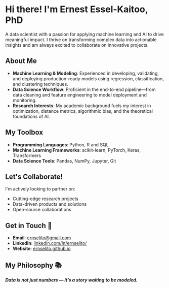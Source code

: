 # Hi there! I'm Ernest Essel-Kaitoo, PhD

A data scientist with a passion for applying machine learning and AI to drive meaningful impact. I thrive on transforming complex data into actionable insights and am always excited to collaborate on innovative projects.

## About Me
- **Machine Learning & Modeling**: Experienced in developing, validating, and deploying production-ready models using regression, classification, and clustering techniques.
- **Data Science Workflow**: Proficient in the end-to-end pipeline—from data cleaning and feature engineering to model deployment and monitoring.
- **Research Interests**: My academic background fuels my interest in optimization, distance metrics, algorithmic bias, and the theoretical foundations of AI.

## My Toolbox 
- **Programming Languages**: Python, R and SQL
- **Machine Learning Frameworks**: scikit-learn, PyTorch, Keras, Transformers
- **Data Science Tools**: Pandas, NumPy, Jupyter, Git

## Let's Collaborate! 
I'm actively looking to partner on:
- Cutting-edge research projects
- Data-driven products and solutions
- Open-source collaborations

## Get in Touch 📱

- **Email**: [ernselito@gmail.com](mailto:ernselito@gmail.com)
- **LinkedIn**: [linkedin.com/in/ernselito/](https://www.linkedin.com/in/ernselito/) 
- **Website**: [ernselito.github.io](ernselito.github.io)

## My Philosophy 📚

 **_Data is not just numbers — it’s a story waiting to be modeled._**



